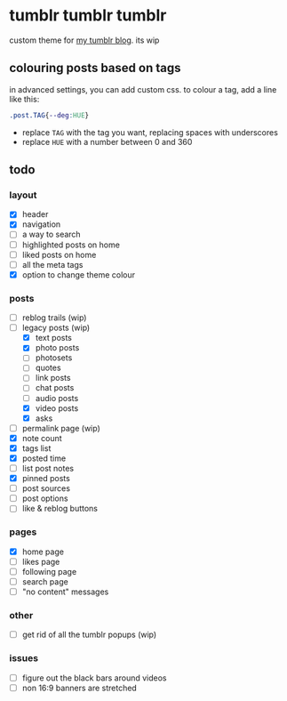 # tumblr tumblr tumblr

custom theme for [my tumblr blog](https://orifu.tumblr.com/). its wip

## colouring posts based on tags

in advanced settings, you can add custom css. to colour a tag, add a line like this:

```css
.post.TAG{--deg:HUE}
```

- replace `TAG` with the tag you want, replacing spaces with underscores
- replace `HUE` with a number between 0 and 360

## todo

### layout
 - [x] header
 - [x] navigation
 - [ ] a way to search
 - [ ] highlighted posts on home
 - [ ] liked posts on home
 - [ ] all the meta tags
 - [x] option to change theme colour

### posts
 - [ ] reblog trails (wip)
 - [ ] legacy posts (wip)
    - [x] text posts
    - [x] photo posts
    - [ ] photosets
    - [ ] quotes
    - [ ] link posts
    - [ ] chat posts
    - [ ] audio posts
    - [x] video posts
    - [x] asks
 - [ ] permalink page (wip)
 - [x] note count
 - [x] tags list
 - [x] posted time
 - [ ] list post notes
 - [x] pinned posts
 - [ ] post sources
 - [ ] post options
 - [ ] like & reblog buttons

### pages
 - [x] home page
 - [ ] likes page
 - [ ] following page
 - [ ] search page
 - [ ] "no content" messages

### other
 - [ ] get rid of all the tumblr popups (wip)

### issues
 - [ ] figure out the black bars around videos
 - [ ] non 16:9 banners are stretched
